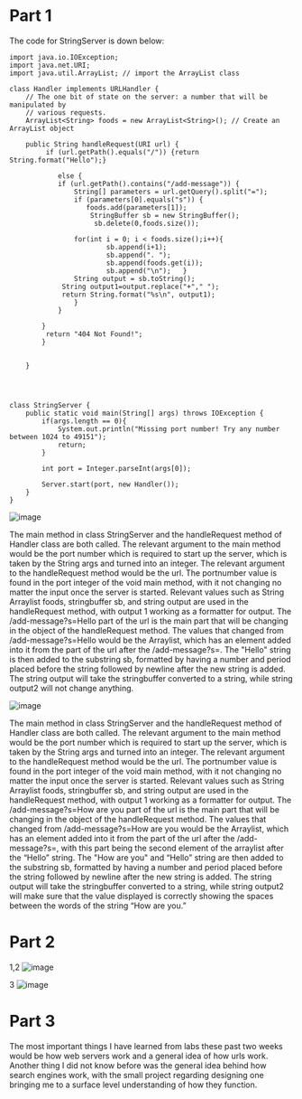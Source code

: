 # Part 1

The code for StringServer is down below:

```
import java.io.IOException;
import java.net.URI;
import java.util.ArrayList; // import the ArrayList class

class Handler implements URLHandler {
    // The one bit of state on the server: a number that will be manipulated by
    // various requests.
    ArrayList<String> foods = new ArrayList<String>(); // Create an ArrayList object
    
    public String handleRequest(URI url) {
         if (url.getPath().equals("/")) {return String.format("Hello");}

            else {
            if (url.getPath().contains("/add-message")) {
                String[] parameters = url.getQuery().split("=");
                if (parameters[0].equals("s")) {
                   foods.add(parameters[1]);                      
                    StringBuffer sb = new StringBuffer();
                     sb.delete(0,foods.size());

                for(int i = 0; i < foods.size();i++){
                        sb.append(i+1);
                        sb.append(". ");
                        sb.append(foods.get(i));
                        sb.append("\n");   }
                String output = sb.toString();
             String output1=output.replace("+"," ");
             return String.format("%s\n", output1);
                }
            }
           
        }
         return "404 Not Found!";
        }

        
    }


        

class StringServer {
    public static void main(String[] args) throws IOException {
        if(args.length == 0){
            System.out.println("Missing port number! Try any number between 1024 to 49151");
            return;
        }

        int port = Integer.parseInt(args[0]);

        Server.start(port, new Handler());
    }
}
```

![image](https://github.com/HaRa909/cse15l-lab-reports/assets/146860413/c388b6f9-85d2-4e6b-a62f-8e23f220718d)

The main method in class StringServer and the handleRequest method of Handler class are both called. The relevant argument to the main method would be the port number which is required to start up the server, which is taken by the String args and turned into an integer. The relevant argument to the handleRequest method would be the url. The portnumber value is found in the port integer of the void main method, with it not changing no matter the input once the server is started. Relevant values such as String Arraylist foods, stringbuffer sb, and string output are used in the handleRequest method, with output 1 working as a formatter for output. The /add-message?s=Hello part of the url is the main part that will be changing in the object of the handleRequest method. The values that changed from /add-message?s=Hello would be the Arraylist, which has an element added into it from the part of the url after the /add-message?s=. The "Hello" string is then added to the substring sb, formatted by having a number and period placed before the string followed by newline after the new string is added. The string output will take the stringbuffer converted to a string, while string output2 will not change anything. 


![image](https://github.com/HaRa909/cse15l-lab-reports/assets/146860413/06772093-abd1-40c6-9e0a-97e96a891ebe)


The main method in class StringServer and the handleRequest method of Handler class are both called. The relevant argument to the main method would be the port number which is required to start up the server, which is taken by the String args and turned into an integer. The relevant argument to the handleRequest method would be the url. The portnumber value is found in the port integer of the void main method, with it not changing no matter the input once the server is started. Relevant values such as String Arraylist foods, stringbuffer sb, and string output are used in the handleRequest method, with output 1 working as a formatter for output. The /add-message?s=How are you part of the url is the main part that will be changing in the object of the handleRequest method. The values that changed from /add-message?s=How are you would be the Arraylist, which has an element added into it from the part of the url after the /add-message?s=, with this part being the second element of the arraylist after the “Hello” string. The "How are you" and “Hello” string are then added to the substring sb, formatted by having a number and period placed before the string followed by newline after the new string is added. The string output will take the stringbuffer converted to a string, while string output2 will make sure that the value displayed is correctly showing the spaces between the words of the string “How are you.”

# Part 2

1,2 ![image](https://github.com/HaRa909/cse15l-lab-reports/assets/146860413/ce16920e-5b25-42f4-b356-f0a8853417fd)

3 ![image](https://github.com/HaRa909/cse15l-lab-reports/assets/146860413/f2b7a652-3442-44ef-9158-ad42ae9a5fa9)


# Part 3

The most important things I have learned from labs these past two weeks would be how web servers work and a general idea of how urls work. Another thing I did not know before was the general idea behind how search engines work, with the small project regarding designing one bringing me to a surface level understanding of how they function.



